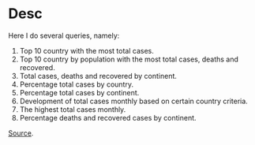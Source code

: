 # Desc
Here I do several queries, namely:
1. Top 10 country with the most total cases.
2. Top 10 country by population with the most total cases, deaths and recovered.
3. Total cases, deaths and recovered by continent.
4. Percentage total cases by country.
5. Percentage total cases by continent.
6. Development of total cases monthly based on certain country criteria.
7. The highest total cases monthly.
8. Percentage deaths and recovered cases by continent.

[Source](https://www.kaggle.com/datasets/imdevskp/corona-virus-report).

